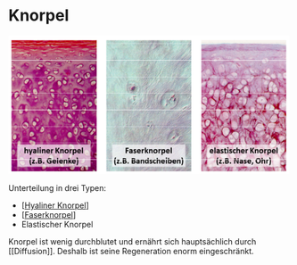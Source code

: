 # Knorpel

![](attachments/Knorpeltypen.png)

Unterteilung in drei Typen:

- [[Hyaliner Knorpel]]
- [[Faserknorpel]]
- Elastischer Knorpel

Knorpel ist wenig durchblutet und ernährt sich hauptsächlich durch [[Diffusion]]. Deshalb ist seine Regeneration enorm eingeschränkt.

[//begin]: # "Autogenerated link references for markdown compatibility"
[Hyaliner Knorpel]: <Hyaliner Knorpel> "Hyaliner Knorpel"
[Faserknorpel]: Faserknorpel "Faserknorpel"
[//end]: # "Autogenerated link references"